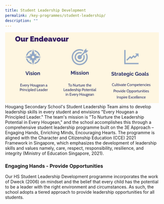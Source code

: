 ```yaml
---
title: Student Leadership Development
permalink: /key-programmes/student-leadership/
description: ""
---
```

![](/images/Student%20Leadership/student%20leadership%201.jpg)
Hougang Secondary School's Student Leadership Team aims to develop leadership skills in every student and envisions "Every Hougean a Principled Leader." The team's mission is "To Nurture the Leadership Potential in Every Hougean," and the school accomplishes this through a comprehensive student leadership programme built on the 3E Approach  – Engaging Hands, Enriching Minds, Encouraging Hearts. The programme is aligned with the Character and Citizenship Education (CCE) 2021 Framework in Singapore, which emphasizes the development of leadership skills and values namely, care,  respect, responsibility, resilience, and integrity (Ministry of Education Singapore, 2021).

### Engaging Hands - Provide Opportunities
Our HS Student Leadership Development programme incorporates the work of Dweck (2006) on mindset and the belief that every child has the potential to be a leader with the right environment and circumstances. As such, the school adopts a tiered approach to provide leadership opportunities for all students.
